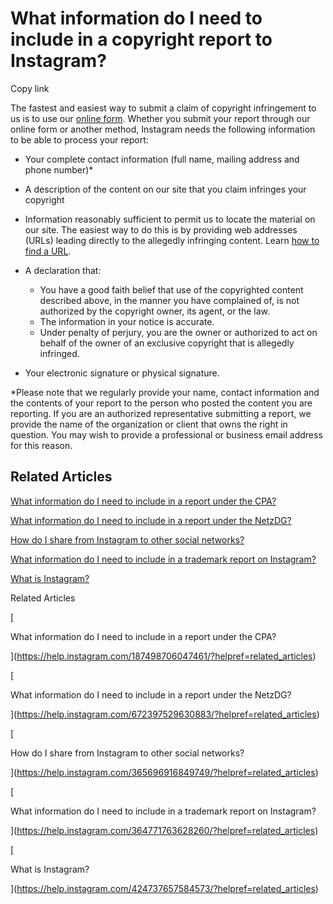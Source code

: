 What information do I need to include in a copyright report to Instagram?
=========================================================================

Copy link

The fastest and easiest way to submit a claim of copyright infringement to us is to use our [online form](https://help.instagram.com/contact/372592039493026). Whether you submit your report through our online form or another method, Instagram needs the following information to be able to process your report:

*   Your complete contact information (full name, mailing address and phone number)\*
*   A description of the content on our site that you claim infringes your copyright
*   Information reasonably sufficient to permit us to locate the material on our site. The easiest way to do this is by providing web addresses (URLs) leading directly to the allegedly infringing content. Learn [how to find a URL](https://help.instagram.com/372819389498306).
*   A declaration that:
    
    *   You have a good faith belief that use of the copyrighted content described above, in the manner you have complained of, is not authorized by the copyright owner, its agent, or the law.
    *   The information in your notice is accurate.
    *   Under penalty of perjury, you are the owner or authorized to act on behalf of the owner of an exclusive copyright that is allegedly infringed.
    
*   Your electronic signature or physical signature.

\*Please note that we regularly provide your name, contact information and the contents of your report to the person who posted the content you are reporting. If you are an authorized representative submitting a report, we provide the name of the organization or client that owns the right in question. You may wish to provide a professional or business email address for this reason.

Related Articles
----------------

[What information do I need to include in a report under the CPA?](https://help.instagram.com/187498706047461/?helpref=related_articles)

[What information do I need to include in a report under the NetzDG?](https://help.instagram.com/672397529630883/?helpref=related_articles)

[How do I share from Instagram to other social networks?](https://help.instagram.com/365696916849749/?helpref=related_articles)

[What information do I need to include in a trademark report on Instagram?](https://help.instagram.com/364771763628260/?helpref=related_articles)

[What is Instagram?](https://help.instagram.com/424737657584573/?helpref=related_articles)

Related Articles

[

What information do I need to include in a report under the CPA?

](https://help.instagram.com/187498706047461/?helpref=related_articles)

[

What information do I need to include in a report under the NetzDG?

](https://help.instagram.com/672397529630883/?helpref=related_articles)

[

How do I share from Instagram to other social networks?

](https://help.instagram.com/365696916849749/?helpref=related_articles)

[

What information do I need to include in a trademark report on Instagram?

](https://help.instagram.com/364771763628260/?helpref=related_articles)

[

What is Instagram?

](https://help.instagram.com/424737657584573/?helpref=related_articles)